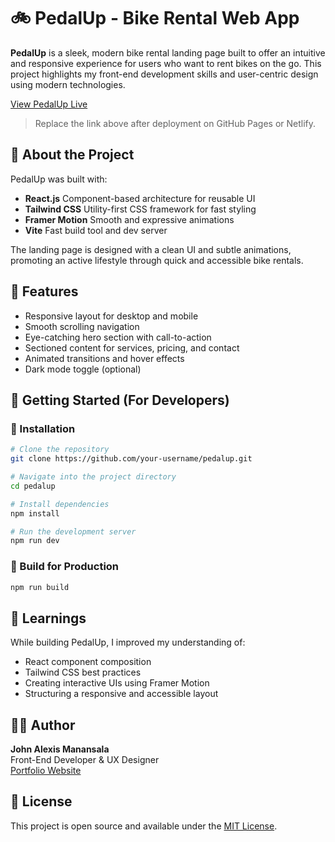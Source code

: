 # 🚲 PedalUp - Bike Rental Web App

**PedalUp** is a sleek, modern bike rental landing page built to offer an intuitive and responsive experience for users who want to rent bikes on the go. This project highlights my front-end development skills and user-centric design using modern technologies.

[View PedalUp Live](https://your-username.github.io/pedalup)  
> Replace the link above after deployment on GitHub Pages or Netlify.

## 🌟 About the Project

PedalUp was built with:

- **React.js** Component-based architecture for reusable UI
- **Tailwind CSS** Utility-first CSS framework for fast styling
- **Framer Motion** Smooth and expressive animations
- **Vite** Fast build tool and dev server

The landing page is designed with a clean UI and subtle animations, promoting an active lifestyle through quick and accessible bike rentals.

## 🌟 Features

- Responsive layout for desktop and mobile
- Smooth scrolling navigation
- Eye-catching hero section with call-to-action
- Sectioned content for services, pricing, and contact
- Animated transitions and hover effects
- Dark mode toggle (optional)

## 📂 Getting Started (For Developers)

### 📂 Installation

```bash
# Clone the repository
git clone https://github.com/your-username/pedalup.git

# Navigate into the project directory
cd pedalup

# Install dependencies
npm install

# Run the development server
npm run dev
```

### 📂 Build for Production

```bash
npm run build
```

## 📅  Learnings

While building PedalUp, I improved my understanding of:
- React component composition
- Tailwind CSS best practices
- Creating interactive UIs using Framer Motion
- Structuring a responsive and accessible layout

## 👨‍💻 Author

**John Alexis Manansala**  
Front-End Developer & UX Designer  
[Portfolio Website](https://your-portfolio-link.com)

## 📃 License

This project is open source and available under the [MIT License](LICENSE).
